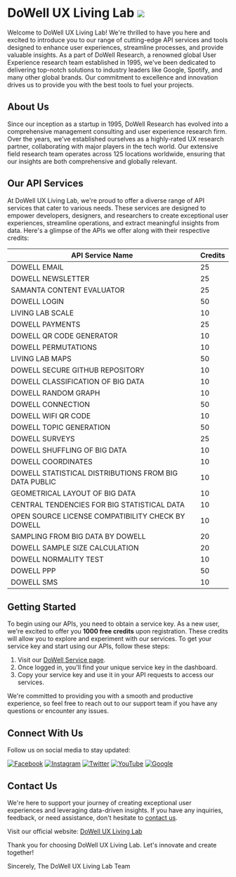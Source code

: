 # DoWell UX Living Lab ![](https://komarev.com/ghpvc/?username=DoWellUXLab&color=green&label=VISITORS)


Welcome to DoWell UX Living Lab! We're thrilled to have you here and excited to introduce you to our range of cutting-edge API services and tools designed to enhance user experiences, streamline processes, and provide valuable insights. As a part of DoWell Research, a renowned global User Experience research team established in 1995, we've been dedicated to delivering top-notch solutions to industry leaders like Google, Spotify, and many other global brands. Our commitment to excellence and innovation drives us to provide you with the best tools to fuel your projects.

## About Us

Since our inception as a startup in 1995, DoWell Research has evolved into a comprehensive management consulting and user experience research firm. Over the years, we've established ourselves as a highly-rated UX research partner, collaborating with major players in the tech world. Our extensive field research team operates across 125 locations worldwide, ensuring that our insights are both comprehensive and globally relevant.

## Our API Services

At DoWell UX Living Lab, we're proud to offer a diverse range of API services that cater to various needs. These services are designed to empower developers, designers, and researchers to create exceptional user experiences, streamline operations, and extract meaningful insights from data. Here's a glimpse of the APIs we offer along with their respective credits:

| API Service Name                             | Credits |
|---------------------------------------------|---------|
| DOWELL EMAIL                                | 25      |
| DOWELL NEWSLETTER                           | 25      |
| SAMANTA CONTENT EVALUATOR                   | 25      |
| DOWELL LOGIN                                | 50      |
| LIVING LAB SCALE                            | 10      |
| DOWELL PAYMENTS                             | 25      |
| DOWELL QR CODE GENERATOR                    | 10      |
| DOWELL PERMUTATIONS                         | 10      |
| LIVING LAB MAPS                             | 50      |
| DOWELL SECURE GITHUB REPOSITORY             | 10      |
| DOWELL CLASSIFICATION OF BIG DATA           | 10      |
| DOWELL RANDOM GRAPH                         | 10      |
| DOWELL CONNECTION                           | 50      |
| DOWELL WIFI QR CODE                         | 10      |
| DOWELL TOPIC GENERATION                     | 50      |
| DOWELL SURVEYS                              | 25      |
| DOWELL SHUFFLING OF BIG DATA                | 10      |
| DOWELL COORDINATES                          | 10      |
| DOWELL STATISTICAL DISTRIBUTIONS FROM BIG DATA PUBLIC | 10 |
| GEOMETRICAL LAYOUT OF BIG DATA              | 10      |
| CENTRAL TENDENCIES FOR BIG STATISTICAL DATA | 10      |
| OPEN SOURCE LICENSE COMPATIBILITY CHECK BY DOWELL | 10  |
| SAMPLING FROM BIG DATA BY DOWELL            | 20      |
| DOWELL SAMPLE SIZE CALCULATION              | 20      |
| DOWELL NORMALITY TEST                       | 10      |
| DOWELL PPP                                  | 50      |
| DOWELL SMS                                  | 10      |

## Getting Started

To begin using our APIs, you need to obtain a service key. As a new user, we're excited to offer you **1000 free credits** upon registration. These credits will allow you to explore and experiment with our services. To get your service key and start using our APIs, follow these steps:

1. Visit our [DoWell Service page](https://ll05-ai-dowell.github.io/100105-DowellApiKeySystem/#).
2. Once logged in, you'll find your unique service key in the dashboard.
3. Copy your service key and use it in your API requests to access our services.

We're committed to providing you with a smooth and productive experience, so feel free to reach out to our support team if you have any questions or encounter any issues.

## Connect With Us

Follow us on social media to stay updated:

[![Facebook](https://img.icons8.com/color/48/000000/facebook.png)](https://www.facebook.com/livinglabstories)
[![Instagram](https://img.icons8.com/color/48/000000/instagram-new.png)](https://www.instagram.com/livinglabstories/)
[![Twitter](https://img.icons8.com/color/48/000000/twitter.png)](https://twitter.com/uxlivinglab)
[![YouTube](https://img.icons8.com/color/48/000000/youtube.png)](https://www.youtube.com/channel/UC_Ftf9dTQtKHS2N0KD0duwg)
[![Google](https://img.icons8.com/color/48/000000/google-logo.png)](https://www.google.com/search?q=%40uxlivinglab)

## Contact Us

We're here to support your journey of creating exceptional user experiences and leveraging data-driven insights. If you have any inquiries, feedback, or need assistance, don't hesitate to [contact us](mailto:dowell@dowellresearch.uk).

Visit our official website: [DoWell UX Living Lab](https://uxlivinglab.com/en/)

Thank you for choosing DoWell UX Living Lab. Let's innovate and create together!

Sincerely,
The DoWell UX Living Lab Team

